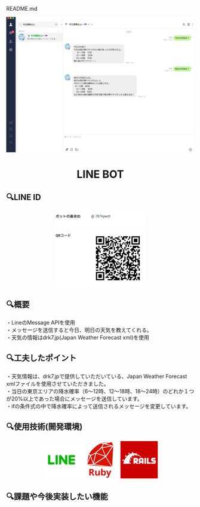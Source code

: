 README.md

![LINE BOT](https://github.com/Daisuke-23/line-bot/blob/master/%E3%82%B9%E3%82%AF%E3%83%AA%E3%83%BC%E3%83%B3%E3%82%B7%E3%83%A7%E3%83%83%E3%83%88%202020-10-07%2014.17.46.png)
<h1 align="center">LINE BOT</h1>


## 🔍LINE ID

<p align="center">
  <a href="LINEロゴ"><img src="https://github.com/Daisuke-23/line-bot/blob/master/%E3%82%B9%E3%82%AF%E3%83%AA%E3%83%BC%E3%83%B3%E3%82%B7%E3%83%A7%E3%83%83%E3%83%88%202020-10-07%2016.52.10.png" height="200px；" /></a></p>

## 🔍概要
・LineのMessage APIを使用<br>
・メッセージを送信すると今日、明日の天気を教えてくれる。<br>
・天気の情報はdrk7.jp(Japan Weather Forecast xml)を使用

## 🔍工夫したポイント
・天気情報は、drk7.jpで提供していただいている、Japan Weather Forecast xmlファイルを使用させていただきました。<br>
・当日の東京エリアの降水確率（6〜12時、12〜18時、18〜24時）のどれか１つが20%以上であった場合にメッセージを送信しています。<br>
・ifの条件式の中で降水確率によって送信されるメッセージを変更しています。

## 🔍使用技術(開発環境)
<p align="center">
  <a href="LINEロゴ"><img src="https://github.com/Daisuke-23/line-bot/blob/master/line_icon_200_v3.jpg" height="100px；" /></a>
  <a href="Rubyロゴ"><img src="https://github.com/Daisuke-23/line-bot/blob/master/%E3%82%BF%E3%82%99%E3%82%A6%E3%83%B3%E3%83%AD%E3%83%BC%E3%83%88%E3%82%99.png" height="100px；" /></a>
  <a href="Railsロゴ"><img src="https://github.com/Daisuke-23/line-bot/blob/master/rails.png" height="100px;" /></a>
</p>


## 🔍課題や今後実装したい機能

